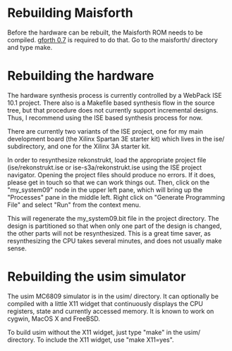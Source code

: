 # Rebuilding Maisforth #

Before the hardware can be rebuilt, the Maisforth ROM needs to be compiled.  [gforth 0.7](http://www.jwdt.com/~paysan/gforth.html) is required to do that.  Go to the maisforth/ directory and type make.

# Rebuilding the hardware #

The hardware synthesis process is currently controlled by a WebPack ISE 10.1 project.  There also is a Makefile based synthesis flow in the source tree, but that procedure does not currently support incremental designs.  Thus, I recommend using the ISE based synthesis process for now.

There are currently two variants of the ISE project, one for my main development board (the Xilinx Spartan 3E starter kit) which lives in the ise/ subdirectory, and one for the Xilinx 3A starter kit.

In order to resynthesize rekonstrukt, load the appropriate project file (ise/rekonstrukt.ise or ise-s3a/rekonstrukt.ise using the ISE project navigator.  Opening the project files should produce no errors.  If it does, please get in touch so that we can work things out.  Then, click on the "my\_system09" node in the upper left pane, which will bring up the "Processes" pane in the middle left.  Right click on "Generate Programming File" and select "Run" from the context menu.

This will regenerate the my\_system09.bit file in the project directory.  The design is partitioned so that when only one part of the design is changed, the other parts will not be resynthesized.  This is a great time saver, as resynthesizing the CPU takes several minutes, and does not usually make sense.

# Rebuilding the usim simulator #

The usim MC6809 simulator is in the usim/ directory.  It can optionally be compiled with a little X11 widget that continuously displays the CPU registers, state and currently accessed memory.  It is known to work on cygwin, MacOS X and FreeBSD.

To build usim without the X11 widget, just type "make" in the usim/ directory.  To include the X11 widget, use "make X11=yes".